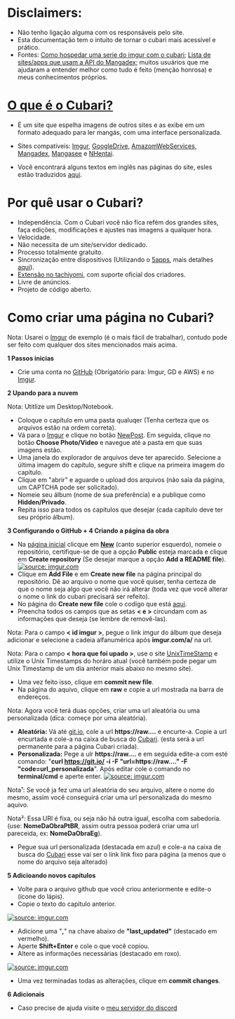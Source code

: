 # Disclaimers: 
* Não tenho ligação alguma com os responsáveis pelo site.
* Esta documentação tem o intuito de tornar o cubari mais acessível e prático.
* Fontes: [Como hospedar uma serie do imgur com o cubari](https://www.reddit.com/r/manga/comments/mcicbp/sl_how_to_host_a_series_on_imgur_with_guyamoe/); [Lista de sites/apps que usam a API do Mangadex](https://www.reddit.com/r/mangadex/comments/nn584s/list_of_appssites_that_currently_use_the_mangadex/); muitos usuários que me ajudaram a entender melhor como tudo é feito (menção honrosa) e meus conhecimentos próprios.

# [O que é o Cubari?](https://cubari.moe/)
* É um site que espelha imagens de outros sites e as exibe em um formato adequado para ler mangás, com uma interface personalizada. 
+ Sites compativeis: [Imgur](https://imgur.com/), [GoogleDrive](https://www.google.com/intl/pt/drive/), [AmazomWebServices](https://aws.amazon.com/pt/), [Mangadex](https://mangadex.org/), [Mangasee](https://mangasee123.com/) e [NHentai](https://nhentai.net/).
* Você encontrará alguns textos em inglês nas páginas do site, esles estão traduzidos [aqui](https://github.com/SrW0nka/CubariPortuguese/wiki). 


# Por quê usar o Cubari? 
* Independência. Com o Cubari você não fica refém dos grandes sites, faça edições, modificações e ajustes nas imagens a qualquer hora.
* Velocidade.
* Não necessita de um site/servidor dedicado. 
* Processo totalmente gratuito.
* Sincronização entre dispositivos (Utilizando o [5apps](https://5apps.com/storage), mais detalhes [aqui](https://github.com/SrW0nka/CubariPortuguese/wiki/7-Sincroniza%C3%A7%C3%A3o-de-dados)).
* [Extensão no tachiyomi](https://tachiyomi.org/extensions/#all.cubari), com suporte oficial dos criadores. 
* Livre de anúncios.
* Projeto de código aberto.

# Como criar uma página no Cubari? 

Nota: Usarei o [Imgur](https://imgur.com/) de exemplo (é o mais fácil de trabalhar), contudo pode ser feito com qualquer dos sites mencionados mais acima.

**1 Passos inicias**
* Crie uma conta no [GitHub](https://github.com/) (Obrigatório para: Imgur, GD e AWS) e no [Imgur](https://imgur.com/).

**2 Upando para a nuvem**

Nota: Utitlize um Desktop/Notebook.
* Coloque o capítulo em uma pasta qualuqer (Tenha certeza que os arquivos estão na ordem correta).
* Vá para o [Imgur](https://imgur.com/) e clique no botão [NewPost](https://imgur.com/upload). Em seguida, clique no botão **Choose Photo/Video** e navegue até a pasta em que suas imagens estão.
* Uma janela do explorador de arquivos deve ter aparecido. Selecione a última imagem do capítulo, segure shift e clique na primeira imagem do capítulo.
* Clique em "abrir" e aguarde o upload dos arquivos (não saia da página, um CAPTCHA pode ser solicitado). 
* Nomeie seu álbum (nome de sua preferência) e a publique como **Hidden/Privado**.
* Repita isso para todos os capítulos que desejar (cada capítulo deve ter seu próprio álbum).

**3 Configurando o GitHub + 4 Criando a página da obra**
* Na [página inicial](https://github.com/) clicque em **[New](https://github.com/new)** (canto superior esquerdo), nomeie o repositório, certifique-se de que a opção **Public** esteja marcada e clique em **Create repository** (Se desejar marque a opção **Add a README file**).
<a href="https://imgur.com/GL7whho"><img src="https://i.imgur.com/GL7whho.png" title="source: imgur.com" /></a>
* Clique em **Add File** e em **Create new file** na página principal do repositório. Dê ao arquivo o nome que você quiser, tenha certeza de que o nome seja algo que você não irá alterar (toda vez que você alterar o nome o link do cubari precisará ser refeito).
* No página do **Create new file** cole o codigo que está [aqui](https://github.com/SrW0nka/CubariPortuguese/blob/main/Modelo).
* Preencha todos os campos que as setas **< e >** circundam com as informações que deseja (se lembre de removê-las).

Nota: Para o campo **< id imgur >**, pegue o link imgur do álbum que deseja adicionar e selecione a cadeia alfanumérica após **imgur.com/a/** na url. 

Nota: Para o campo **< hora que foi upado >**, use o site [UnixTimeStamp](https://www.unixtimestamp.com/) e utilize o Unix Timestamps do horáro atual (você também pode pegar um Unix Timestamp de um dia anterior mais abaixo no mesmo site).

* Uma vez feito isso, clique em **commit new file**.
* Na página do aquivo, clique em **raw** e copie a url mostrada na barra de endereços. 

Nota: Agora você terá duas opções, criar uma url aleatória ou uma personalizada (dica: começe por uma aleatória).

* **Aleatória:** Vá até [git.io](https://git.io/), cole a url **https://raw....** e encurte-a. Copie a url encurtada e cole-a na caixa de busca do [Cubari](https://cubari.moe/). (esta será a url permanente para a página Cubari criada).
* **Personalizada:** Pege a ulr **https://raw....** e em seguida edite-a com esté comando: "**curl https://git.io/ -i -F "url=https://raw...." -F "code=url_personalizada**". Após editar cole o comando no **terminal/cmd** e aperte enter.
<a href="https://imgur.com/soz3jX2"><img src="https://i.imgur.com/soz3jX2.png" title="source: imgur.com" /></a>

Nota¹: Se você ja fez uma url aleatória do seu arquivo, altere o nome do mesmo, assim você conseguirá criar uma url personalizada do mesmo aquivo.

Nota²: Essa URl é fixa, ou seja não há outra igual, escolha com sabedoria. (use: **NomeDaObraPtBR**, assim outra pessoa poderá criar uma url pareceida, ex: **NomeDaObraEg**).

* Pegue sua url personalizada (destacada em azul) e cole-a na caixa de busca do [Cubari](https://cubari.moe/) esse vai ser o link link fixo para página (a menos que o nome do arquivo seja alterado)

 **5 Adicioando novos capítulos**
* Volte para o arquivo github que você criou anteriormente e edite-o (ícone do lápis).
* Copie o texto do capítulo anterior.

<a href="https://imgur.com/sfvjkUj"><img src="https://i.imgur.com/sfvjkUj.png" title="source: imgur.com" /></a>

* Adicione uma "**,**" na chave abaixo de **"last_updated"** (destacado em vermelho).
* Aperte **Shift+Enter** e cole o que você copiou.
* Altere as informações necessárias (destacado em roxo).

<a href="https://imgur.com/ma1cnoS"><img src="https://i.imgur.com/ma1cnoS.png" title="source: imgur.com" /></a>
* Uma vez terminadas todas as alterações, clique em **commit changes**.

**6 Adicionais**
* Caso precise de ajuda visite o [meu servidor do discord](https://discord.gg/qdZ7tbJxjV)
